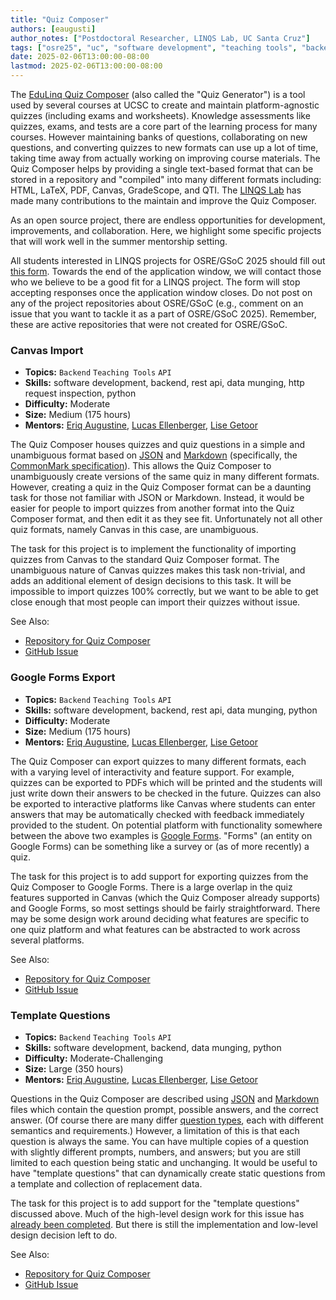 ```yaml
---
title: "Quiz Composer"
authors: [eaugusti]
author_notes: ["Postdoctoral Researcher, LINQS Lab, UC Santa Cruz"]
tags: ["osre25", "uc", "software development", "teaching tools", "backend"]
date: 2025-02-06T13:00:00-08:00
lastmod: 2025-02-06T13:00:00-08:00
---
```


The [EduLinq Quiz Composer](https://github.com/edulinq/quizgen) (also called the "Quiz Generator") is a tool used by several courses at UCSC
to create and maintain platform-agnostic quizzes (including exams and worksheets).
Knowledge assessments like quizzes, exams, and tests are a core part of the learning process for many courses.
However maintaining banks of questions, collaborating on new questions, and converting quizzes to new formats can use up a lot of time,
taking time away from actually working on improving course materials.
The Quiz Composer helps by providing a single text-based format that can be stored in a repository and "compiled" into many different formats including:
HTML, LaTeX, PDF, Canvas, GradeScope, and QTI.
The [LINQS Lab](https://linqs.org) has made many contributions to the maintain and improve the Quiz Composer.

As an open source project, there are endless opportunities for development, improvements, and collaboration.
Here, we highlight some specific projects that will work well in the summer mentorship setting.

All students interested in LINQS projects for OSRE/GSoC 2025 should fill out [this form](https://forms.gle/RxGqnQiCDeHSX6tq6).
Towards the end of the application window, we will contact those who we believe to be a good fit for a LINQS project.
The form will stop accepting responses once the application window closes.
Do not post on any of the project repositories about OSRE/GSoC
(e.g., comment on an issue that you want to tackle it as a part of OSRE/GSoC 2025).
Remember, these are active repositories that were not created for OSRE/GSoC.

### Canvas Import

 - **Topics:** `Backend` `Teaching Tools` `API`
 - **Skills:** software development, backend, rest api, data munging, http request inspection, python
 - **Difficulty:** Moderate
 - **Size:** Medium (175 hours)
 - **Mentors:** [Eriq Augustine](mailto:linqs.osre25@gmail.com), [Lucas Ellenberger](mailto:linqs.osre25@gmail.com), [Lise Getoor](mailto:linqs.osre25@gmail.com)

The Quiz Composer houses quizzes and quiz questions in a simple and unambiguous format based
on [JSON](https://en.wikipedia.org/wiki/JSON) and [Markdown](https://en.wikipedia.org/wiki/Markdown) (specifically, the [CommonMark specification](https://commonmark.org)).
This allows the Quiz Composer to unambiguously create versions of the same quiz in many different formats.
However, creating a quiz in the Quiz Composer format can be a daunting task for those not familiar with JSON or Markdown.
Instead, it would be easier for people to import quizzes from another format into the Quiz Composer format,
and then edit it as they see fit.
Unfortunately not all other quiz formats, namely Canvas in this case, are unambiguous.

The task for this project is to implement the functionality of importing quizzes from Canvas to the standard Quiz Composer format.
The unambiguous nature of Canvas quizzes makes this task non-trivial,
and adds an additional element of design decisions to this task.
It will be impossible to import quizzes 100% correctly,
but we want to be able to get close enough that most people can import their quizzes without issue.

See Also:
 - [Repository for Quiz Composer](https://github.com/edulinq/quizgen)
 - [GitHub Issue](https://github.com/edulinq/quizgen/issues/27)

### Google Forms Export

 - **Topics:** `Backend` `Teaching Tools` `API`
 - **Skills:** software development, backend, rest api, data munging, python
 - **Difficulty:** Moderate
 - **Size:** Medium (175 hours)
 - **Mentors:** [Eriq Augustine](mailto:linqs.osre25@gmail.com), [Lucas Ellenberger](mailto:linqs.osre25@gmail.com), [Lise Getoor](mailto:linqs.osre25@gmail.com)

The Quiz Composer can export quizzes to many different formats,
each with a varying level of interactivity and feature support.
For example, quizzes can be exported to PDFs which will be printed and the students will just write down their answers to be checked in the future.
Quizzes can also be exported to interactive platforms like Canvas where students can enter answers that may be automatically checked with feedback immediately provided to the student.
On potential platform with functionality somewhere between the above two examples is [Google Forms](https://workspace.google.com/products/forms/).
"Forms" (an entity on Google Forms) can be something like a survey or (as of more recently) a quiz.

The task for this project is to add support for exporting quizzes from the Quiz Composer to Google Forms.
There is a large overlap in the quiz features supported in Canvas (which the Quiz Composer already supports) and Google Forms,
so most settings should be fairly straightforward.
There may be some design work around deciding what features are specific to one quiz platform
and what features can be abstracted to work across several platforms.

See Also:
 - [Repository for Quiz Composer](https://github.com/edulinq/quizgen)
 - [GitHub Issue](https://github.com/edulinq/quizgen/issues/19)

### Template Questions

 - **Topics:** `Backend` `Teaching Tools` `API`
 - **Skills:** software development, backend, data munging, python
 - **Difficulty:** Moderate-Challenging
 - **Size:** Large (350 hours)
 - **Mentors:** [Eriq Augustine](mailto:linqs.osre25@gmail.com), [Lucas Ellenberger](mailto:linqs.osre25@gmail.com), [Lise Getoor](mailto:linqs.osre25@gmail.com)

Questions in the Quiz Composer are described using [JSON](https://en.wikipedia.org/wiki/JSON) and [Markdown](https://en.wikipedia.org/wiki/Markdown)
files which contain the question prompt, possible answers, and the correct answer.
(Of course there are many differ [question types](https://github.com/edulinq/quizgen/blob/main/docs/question-types.md),
each with different semantics and requirements.)
However, a limitation of this is that each question is always the same.
You can have multiple copies of a question with slightly different prompts, numbers, and answers;
but you are still limited to each question being static and unchanging.
It would be useful to have "template questions" that can dynamically create static questions from a template
and collection of replacement data.

The task for this project is to add support for the "template questions" discussed above.
Much of the high-level design work for this issue has [already been completed](https://github.com/edulinq/quizgen/issues/26).
But there is still the implementation and low-level design decision left to do.

See Also:
 - [Repository for Quiz Composer](https://github.com/edulinq/quizgen)
 - [GitHub Issue](https://github.com/edulinq/quizgen/issues/26)
